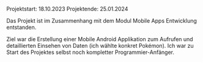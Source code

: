 Projektstart: 18.10.2023
Projektende: 25.01.2024

Das Projekt ist im Zusammenhang mit dem Modul Mobile Apps Entwicklung entstanden.

Ziel war die Erstellung einer Mobile Android Applikation zum Aufrufen und detaillierten Einsehen von Daten (ich wählte konkret Pokémon).
Ich war zu Start des Projektes selbst noch kompletter Programmier-Anfänger.
